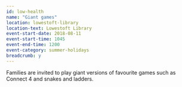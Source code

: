 ```yaml
---
id: low-health
name: "Giant games"
location: lowestoft-library
location-text: Lowestoft Library
event-start-date: 2018-08-11
event-start-time: 1045
event-end-time: 1200
event-category: summer-holidays
breadcrumb: y
---
```


Families are invited to play giant versions of favourite games such as Connect 4 and snakes and ladders.
